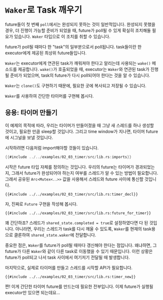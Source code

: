 # `Waker`로 Task 깨우기

future들이 첫 번째 `poll`에서는 완성되지 못하는 것이 일반적입니다. 완성되지
못했을 경우, 더 진행이 가능할 준비가 되었을 때, future가 poll될 수 있게 확실히
조치해둘 필요가 있습니다. `Waker` 타입으로 이 조치를 취할 수 있습니다.

future가 poll될 때마다 한 "task"의 일부분으로서 poll됩니다. task들이란 한 executor에게
제공된 최상위 future들입니다.

`Waker`는 executor에게 연관된 task가 깨워져야 한다고 알리는데 사용되는 `wake()`
메소드를 제공합니다. `wake()`가 호출되었을 때, executor는 `Waker`와 연관된
task가 진행될 준비가 되었으며, task의 future가 다시 poll되어야 한다는 것을 알 수 있습니다.

`Waker`는 `clone()`도 구현하기 때문에, 필요한 곳에 복사되고 저장될 수 있습니다.

`Waker`를 사용하여 간단한 타이머를 구현해 봅시다.

## 응용: 타이머 만들기

이 예제의 목적에 따라, 우리는 타이머가 만들어졌을 때 그냥 새 스레드를 하나
생성할 것이고, 필요한 만큼 sleep할 것입니다. 그리고 time window가 지나면,
타이머 future에 시그널을 보낼 것입니다.

시작하려면 다음처럼 import해야할 것들이 있습니다.

```rust
{{#include ../../examples/02_03_timer/src/lib.rs:imports}}
```

시작은 future 타입 자체를 정의하는 것입니다. 우리의 future는 타이머가
경과되었는지, 그래서 future가 완성되어야 하는지 여부를 스레드가 알 수 있는
방법이 필요합니다. 그래서 공유된 `Arc<Mutex<..>>` 값을 사용해서 스레드와 future
사이에 통신할 것입니다.

```rust,ignore
{{#include ../../examples/02_03_timer/src/lib.rs:timer_decl}}
```

자, 진짜로 `Future` 구현을 작성해 봅시다.

```rust,ignore
{{#include ../../examples/02_03_timer/src/lib.rs:future_for_timer}}
```

꽤 간단하죠? 스레드가 `shared_state.completed = true`로 설정하였다면 다 된
것입니다. 아니라면, 우리는 스레드가 task를 다시 깨울 수 있도록, `Waker`를 현재의
task용으로 클론하여 `shared_state.waker`에 전달합니다.

중요한 점은, `Waker`를 future가 poll될 때마다 갱신해야 한다는 점입니다.
왜냐하면, 그 future가 다른 `Waker`와 같이 다른 task로 이동했을 수 있기
때문입니다. 이런 상황은 future가 poll되고 나서 task 사이에서 여기저기 전달될 때
발생합니다. 

마지막으로, 실제로 타이머를 만들고 스레드를 시작할 API가 필요합니다.

```rust,ignore
{{#include ../../examples/02_03_timer/src/lib.rs:timer_new}}
```

짠! 이게 간단한 타이머 future를 만드는데 필요한 전부입니다. 이제 future가 실행될
executor만 있으면 되는데요...
